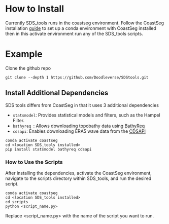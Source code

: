 # How to Install

Currently SDS_tools runs in the coastseg environment. Follow the CoastSeg installation [guide](https://satelliteshorelines.github.io/CoastSeg/basic-install-guide/) to set up a conda environment with CoastSeg installed then in this activate environment run any of the SDS_tools scripts.

# Example

Clone the github repo

```
git clone --depth 1 https://github.com/Doodleverse/SDStools.git
```

## Install Additional Dependencies

SDS tools differs from CoastSeg in that it uses 3 additional dependencies

- `statsmodel`: Provides statistical models and filters, such as the Hampel Filter.
- `bathyreq `: Allows downloading topobathy data using [BathyReq](https://github.com/NeptuneProjects/BathyReq)
- `cdsapi`: Enables downloading ERA5 wave data from the [CDSAPI](https://pypi.org/project/cdsapi/)

```
conda activate coastseg
cd <location SDS_tools installed>
pip install statsmodel bathyreq cdsapi
```

### How to Use the Scripts

After installing the dependencies, activate the CoastSeg environment, navigate to the scripts directory within SDS_tools, and run the desired script.

```
conda activate coastseg
cd <location SDS_tools installed>
cd scripts
python <script_name.py>

```

Replace <script_name.py> with the name of the script you want to run.
